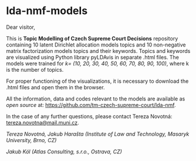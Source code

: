 # lda-nmf-models

Dear visitor,

This is **Topic Modelling of Czech Supreme Court Decisions** repository containing 10 latent Dirichlet allocation models topics and 10 non-negative matrix factorization models topics and their keywords. Topics and keywords are visualized using Python library pyLDAvis in separate .html files. The models were trained for *k= (10, 20, 30, 40, 50, 60, 70, 80, 90, 100)*, where k is the number of topics.

For proper functioning of the visualizations, it is necessary to download the .html files and open them in the browser.

All the information, data and codes relevant to the models are available as *open source* at: https://github.com/tm-czech-supreme-court/lda-nmf.

In the case of any further questions, please contact Tereza Novotná: tereza.novotna@mail.muni.cz.

*Tereza Novotná, Jakub Harašta (Institute of Law and Technology, Masaryk University, Brno, CZ)*

*Jakub Kól (Atlas Consulting, s.r.o., Ostrava, CZ)*

